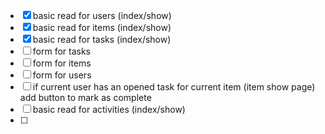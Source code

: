 - [x] basic read for users (index/show)
- [x] basic read for items (index/show)
- [x] basic read for tasks (index/show)
- [ ] form for tasks
- [ ] form for items
- [ ] form for users
- [ ] if current user has an opened task for current item (item show page) add button to mark as complete
- [ ] basic read for activities (index/show)
- [ ] 